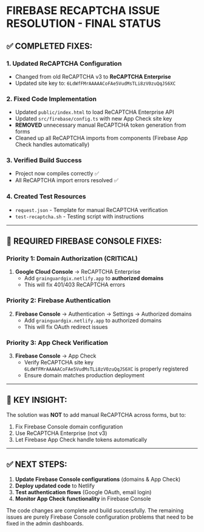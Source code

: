 # FIREBASE RECAPTCHA ISSUE RESOLUTION - FINAL STATUS

## ✅ COMPLETED FIXES:

### 1. **Updated ReCAPTCHA Configuration** 
- Changed from old ReCAPTCHA v3 to **ReCAPTCHA Enterprise**
- Updated site key to: `6LdWfFMrAAAAACoFAe5VudMsTLi8zV0zuQqJS6XC`

### 2. **Fixed Code Implementation**
- Updated `public/index.html` to load ReCAPTCHA Enterprise API
- Updated `src/firebase/config.ts` with new App Check site key
- **REMOVED** unnecessary manual ReCAPTCHA token generation from forms
- Cleaned up all ReCAPTCHA imports from components (Firebase App Check handles automatically)

### 3. **Verified Build Success**
- Project now compiles correctly ✅
- All ReCAPTCHA import errors resolved ✅

### 4. **Created Test Resources**
- `request.json` - Template for manual ReCAPTCHA verification
- `test-recaptcha.sh` - Testing script with instructions

---

## 🔧 REQUIRED FIREBASE CONSOLE FIXES:

### **Priority 1: Domain Authorization** (CRITICAL)
1. **Google Cloud Console** → ReCAPTCHA Enterprise
   - Add `grainguardgix.netlify.app` to **authorized domains**
   - This will fix 401/403 ReCAPTCHA errors

### **Priority 2: Firebase Authentication**
2. **Firebase Console** → Authentication → Settings → Authorized domains
   - Add `grainguardgix.netlify.app` to authorized domains
   - This will fix OAuth redirect issues

### **Priority 3: App Check Verification**
3. **Firebase Console** → App Check
   - Verify ReCAPTCHA site key `6LdWfFMrAAAAACoFAe5VudMsTLi8zV0zuQqJS6XC` is properly registered
   - Ensure domain matches production deployment

---

## 🎯 KEY INSIGHT:
The solution was **NOT** to add manual ReCAPTCHA across forms, but to:
1. Fix Firebase Console domain configuration 
2. Use ReCAPTCHA Enterprise (not v3)
3. Let Firebase App Check handle tokens automatically

---

## ✅ NEXT STEPS:
1. **Update Firebase Console configurations** (domains & App Check)
2. **Deploy updated code** to Netlify
3. **Test authentication flows** (Google OAuth, email login)
4. **Monitor App Check functionality** in Firebase Console

The code changes are complete and build successfully. The remaining issues are purely Firebase Console configuration problems that need to be fixed in the admin dashboards.
